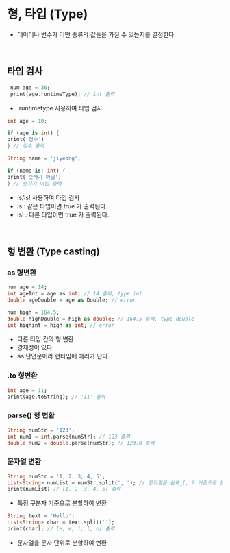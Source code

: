 형, 타입 (Type)
============= 
- 데이터나 변수가 어떤 종류의 값들을 가질 수 있는지를 결정한다.  
<br/>

## 타입 검사  
```dart
 num age = 36;
 print(age.runtimeType); // int 출력
 ```
- .runtimetype 사용하여 타입 검사 
 ```dart
 int age = 10;
 
 if (age is int) {
 print('정수')
 } // 정수 출력

 String name = 'jiyeong';
 
 if (name is! int) {
 print('숫자가 아님')
 } // 숫자가 아님 출력
 ```
- is/is! 사용하여 타입 검사
- is  : 같은 타입이면 true 가 출력된다.  
- is! : 다른 타입이면 true 가 출력된다.  

<br/>

## 형 변환 (Type casting)
### as 형변환
 ```dart
 num age = 14;
 int ageInt = age as int; // 14 출력, type int
 double ageDouble = age as Double; // error
 
 num high = 164.5;
 double highDouble = high as double; // 164.5 출력, type double 
 int highint = high as int; // error
 ```
- 다른 타입 간의 형 변환  
- 강제성이 있다.  
- as 단언문이라 런타임에 에러가 난다.  

### .to 형변환
 ```dart
 int age = 11;
 print(age.toString); // '11' 출력
 ```

### parse() 형 변환

 ```dart
 String numStr = '123';
 int num1 = int.parse(numStr); // 123 출력
 double num2 = double.parse(numStr); // 123.0 출력
 ```

### 문자열 변환
 ```dart
 String numStr = '1, 2, 3, 4, 5';
 List<String> numList = numStr.split(', '); // 문자열을 쉼표_(, ) 기준으로 분할
 print(numList) // [1, 2, 3, 4, 5] 출력
 ```
- 특정 구분자 기준으로 분할하여 변환  
 ```dart
 String text = 'Hello';
 List<String> char = text.split('');
 print(char); // [H, e, l, l, o] 출력
 ```
- 문자열을 문자 단위로 분할하여 변환   

<br/>

